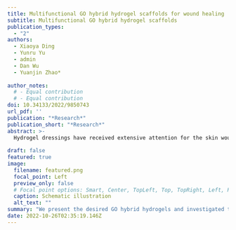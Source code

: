 ```yaml
---
title: Multifunctional GO hybrid hydrogel scaffolds for wound healing
subtitle: Multifunctional GO hybrid hydrogel scaffolds
publication_types:
  - "2"
authors:
  - Xiaoya Ding
  - Yunru Yu
  - admin
  - Dan Wu
  - Yuanjin Zhao*
 
author_notes:
  # - Equal contribution
  # - Equal contribution
doi: 10.34133/2022/9850743
url_pdf: ''
publication: "*Research*"
publication_short: "*Research*"
abstract: >-
  Hydrogel dressings have received extensive attention for the skin wound repair, while it is still a challenge to develop a smart hydrogel for adapting the dynamic wound healing process. Herein, we develop a novel graphene oxide (GO) hybrid hydrogel scaffold with adjustable mechanical properties, controllable drug release, and antibacterial behavior for promoting wound healing. The scaffold was prepared by injecting benzaldehyde and cyanoacetate group-functionalized dextran solution containing GO into a collection pool of histidine. As the GO possesses obvious photothermal behavior, the hybrid hydrogel scaffold exhibited an obvious stiffness decrease and effectively promoted cargo release owing to the breaking of the thermosensitive C=C double bond at a high temperature under NIR light. In addition, NIR-assisted photothermal antibacterial performance of the scaffold could be also achieved with the local temperature rising after irradiation. Therefore, it is demonstrated that the GO hybrid hydrogel scaffold with vascular endothelial growth factor (VEGF) encapsulation can achieve the adjustable mechanical properties, photothermal antibacterial, and angiogenesis during the wound healing process. These features indicated that the proposed GO hybrid hydrogel scaffold is potentially valuable for promoting wound healing and other biomedical application.
  
draft: false
featured: true
image:
  filename: featured.png
  focal_point: Left
  preview_only: false
  # Focal point options: Smart, Center, TopLeft, Top, TopRight, Left, Right, BottomLeft, Bottom, BottomRight
  caption: Schematic illustration
  alt_text: ""
summary: "We present the desired GO hybrid hydrogels and investigated their values in wound healing. The hydrogels were printed into 3D scaffolds through a glass capillary microfluidic 3D printing technique by injecting GO-incorporated benzaldehyde and cyanoacetate group-functionalized dextran mixed solution into the histidine solutions. "
date: 2022-10-26T02:35:19.146Z
---
```

